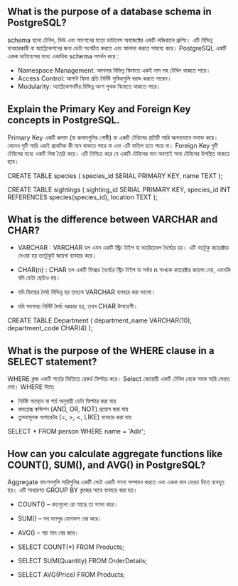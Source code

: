 ## What is the purpose of a database schema in PostgreSQL?
schema হলো টেবিল, ভিউ এবং ফাংশনের মতো ডাটাবেস অবজেক্টের একটি লজিক্যাল গ্রুপিং। এটি বিভিন্ন ব্যবহারকারী বা অ্যাপ্লিকেশনের জন্য ডেটা সংগঠিত করতে এবং আলাদা করতে সাহায্য করে।
PostgreSQL একটি একক ডাটাবেসের মধ্যে একাধিক schema সমর্থন করে :
* Namespace Management: আপনার বিভিন্ন স্কিমাতে একই নাম সহ টেবিল থাকতে পারে।
*  Access Control: আপনি স্কিমা প্রতি নির্দিষ্ট সুবিধাগুলি বরাদ্দ করতে পারেন।
*   Modularity: অ্যাপ্লিকেশনটির বিভিন্ন অংশ পৃথক স্কিমাতে থাকতে পারে।

## Explain the Primary Key and Foreign Key concepts in PostgreSQL.
Primary Key একটি কলাম (বা কলামগুলির গোষ্ঠী) যা একটি টেবিলের প্রতিটি সারি অনন্যভাবে সনাক্ত করে। কোনও দুটি সারি একই প্রাথমিক কী মান থাকতে পারে না এবং এটি বাতিল হতে পারে না।
Foreign Key দুটি টেবিলের মধ্যে একটি লিঙ্ক তৈরি করে। এটি নিশ্চিত করে যে একটি টেবিলের মান অবশ্যই অন্য টেবিলের উপস্থিত থাকতে হবে।

CREATE TABLE species (
  species_id SERIAL PRIMARY KEY,
  name TEXT
);

CREATE TABLE sightings (
  sighting_id SERIAL PRIMARY KEY,
  species_id INT REFERENCES species(species_id),
  location TEXT
);

##  What is the difference between VARCHAR and CHAR?
* VARCHAR : VARCHAR হল এমন একটি স্ট্রিং টাইপ যা ভ্যারিয়েবল দৈর্ঘ্যের হয়। এটি যতটুকু ক্যারেক্টার দেওয়া হয় ততটুকুই জায়গা ব্যবহার করে।
* CHAR(n) :  CHAR হল একটি ফিক্সড দৈর্ঘ্যের স্ট্রিং টাইপ যা সর্বদা n সংখ্যক ক্যারেক্টার জায়গা নেয়, এমনকি যদি ডেটা ছোটও হয়।

* যদি ফিল্ডের দৈর্ঘ্য বিভিন্ন হয় তাহলে VARCHAR ব্যবহার করা ভালো।
* যদি সবসময় নির্দিষ্ট দৈর্ঘ্য দরকার হয়, তখন CHAR উপযোগী।

CREATE TABLE Department (
    department_name VARCHAR(10), 
    department_code CHAR(4)
);
## What is the purpose of the WHERE clause in a SELECT statement?
WHERE ক্লজ একটি শর্তের ভিত্তিতে রেকর্ড ফিল্টার করে। Select ক্যোয়ারী একটি টেবিল থেকে সমস্ত সারি ফেরত দেয়।
WHERE দিয়ে:
* নির্দিষ্ট অবস্থান বা শর্ত অনুযায়ী ডেটা ফিল্টার করা যায়
* কমপ্লেক্স কন্ডিশন (AND, OR, NOT) প্রয়োগ করা যায়
* তুলনামূলক অপারেটর (=, >, <, LIKE) ব্যবহার করা যায়

SELECT * FROM person WHERE name = 'Adir';

## How can you calculate aggregate functions like COUNT(), SUM(), and AVG() in PostgreSQL?
Aggregate ফাংশনগুলি সারিগুলির একটি সেটে একটি গণনা সম্পাদন করতে এবং একক মান ফেরত দিতে ব্যবহৃত হয়।
এটি সাধারণত GROUP BY ক্লজের সাথে ব্যবহার করা হয়।

* COUNT() – কতগুলো রো আছে তা গণনা করে।
* SUM() – সব ভ্যালুর যোগফল বের করে।
* AVG() – গড় মান বের করে।

* SELECT COUNT(*) FROM Products;
* SELECT SUM(Quantity) FROM OrderDetails;
* SELECT AVG(Price) FROM Products;

